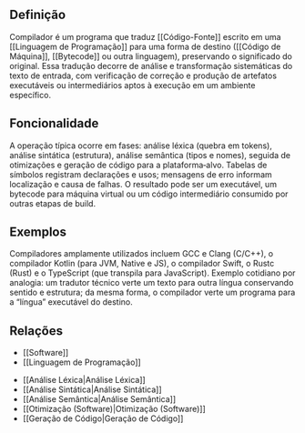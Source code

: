 ## Definição

Compilador é um programa que traduz [[Código-Fonte]] escrito em uma [[Linguagem de Programação]] para uma forma de destino ([[Código de Máquina]], [[Bytecode]] ou outra linguagem), preservando o significado do original. Essa tradução decorre de análise e transformação sistemáticas do texto de entrada, com verificação de correção e produção de artefatos executáveis ou intermediários aptos à execução em um ambiente específico.

## Foncionalidade

A operação típica ocorre em fases: análise léxica (quebra em tokens), análise sintática (estrutura), análise semântica (tipos e nomes), seguida de otimizações e geração de código para a plataforma‑alvo. Tabelas de símbolos registram declarações e usos; mensagens de erro informam localização e causa de falhas. O resultado pode ser um executável, um bytecode para máquina virtual ou um código intermediário consumido por outras etapas de build.

## Exemplos

Compiladores amplamente utilizados incluem GCC e Clang (C/C++), o compilador Kotlin (para JVM, Native e JS), o compilador Swift, o Rustc (Rust) e o TypeScript (que transpila para JavaScript). Exemplo cotidiano por analogia: um tradutor técnico verte um texto para outra língua conservando sentido e estrutura; da mesma forma, o compilador verte um programa para a “língua” executável do destino.

## Relações

* [[Software]]
* [[Linguagem de Programação]]
- [[Análise Léxica|Análise Léxica]]
- [[Análise Sintática|Análise Sintática]]
- [[Análise Semântica|Análise Semântica]]
- [[Otimização (Software)|Otimização (Software)]]
- [[Geração de Código|Geração de Código]]
